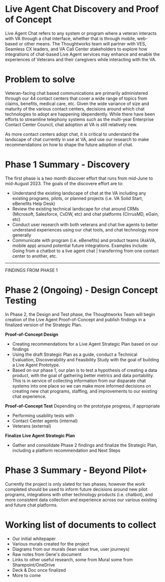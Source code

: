 # Live Agent Chat Discovery and Proof of Concept
Live Agent Chat refers to any system or program where a veteran interacts with VA through a chat interface, whether that is through mobile, web-based or other means. The Thoughtworks team will partner with VES, Seamless CX leaders, and VA Call Center stakeholders to explore how integrations of chat-based Live Agent services may enhance and enable the experiences of Veterans and their caregivers while interacting with the VA.

Problem to solve
================
Veteran-facing chat based communications are primarily administered through our 44 contact centers that cover a wide range of topics from claims, benefits, medical care, etc. Given the wide variance of size and maturity of the various contact centers, decisions around which chat technologies to adopt are happening idependently. While there have been efforts to streamline telephony systems such as the multi-year Enterprise Contact Center Council, chat adoption at VA is still relatively new. 

As more contact centers adopt chat, it is critical to understand the landscape of chat currently in use at VA, and use our research to make recommendations on how to shape the future adoption of chat.

Phase 1 Summary - Discovery
===========================
The first phase is a two month discover effort that runs from mid-June to mid-August 2023. The goals of the discovere effort are to:
-   Understand the existing landscape of chat at the VA including any existing programs, pilots, or planned projects (i.e. VA Solid Start, eBenefits Help Desk)
-   Review the existing technical landscape for chat around CRMs (Microsoft, Salesforce, CxDW, etc) and chat platforms (CirrusMD, eGain, etc)
-   Conduct user research with both veterans and chat live agents to better understand experiences using our chat tools, and chat technology more generally
-   Communicate with program (i.e. eBenefits) and product teams (AskVA, mobile app) around potential future integrations. Examples include: Going from a chatbot to a live agent chat | transferring from one contact center to another, etc.

-------
FINDINGS FROM PHASE 1

Phase 2 (Ongoing) - Design Concept Testing
=======================
In Phase 2, the Design and Test phase, the Thoughtworks Team will begin creation of the Live Agent Proof-of-Concept and publish findings in a finalized version of the Strategic Plan.

**Proof-of-Concept Design**
-  Creating recommendations for a Live Agent Strategic Plan based on our findings
-  Using the draft Strategic Plan as a guide, conduct a Technical Evaluation, Discoverability and Feasibility Study with the goal of building a Live Agent Prototype.
-    Based on our phase 1, our plan is to test a hypothesis of creating a data product, with the goal of gathering better metrics and data portability. This is in service of collecting information from our disparate chat systems into one place so we can make more informed decisions on creating new chat programs, staffing, and improvements to our existing chat experience.

**Proof-of-Concept Test**
Depending on the prototype progress, if appropriate
-  Performing usability tests with
-    Contact Center agents (internal)
-    Veterans (external)

**Finalize Live Agent Strategic Plan**
-  Gather and consolidate Phase 2 findings and finalize the Strategic Plan, including a platform recommendation and Next Steps 


Phase 3 Summary - Beyond Pilot+
=========================
Currently the project is only slated for two phases, however the work completed should be used to inform future decisions around new pilot programs, integrations with other technology products (i.e. chatbot), and more consistent data collection and experience across our various existing and future chat platforms.


Working list of documents to collect
=========================
- Our initial whitepaper
- Various murals created for the project
- Diagrams from our murals (lean value true, user journeys)
- Raw notes from Gene's document
- Links to other useful research, some from Mural some from Sharepoint/OneDrive
- Deck & Doc once finalized
- More to come
